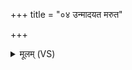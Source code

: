 +++
title = "०४ उन्मादयत मरुत"

+++
<details><summary>मूलम् (VS)</summary>

उन्मा॑दयत मरुत॒ उद॑न्तरिक्ष मादय।  
अग्न॒ उन्मा॑दया॒ त्वम॒सौ मामनु॑ शोचतु ॥
</details>